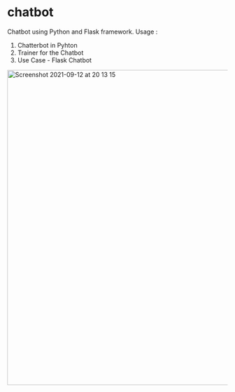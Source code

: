 # chatbot
Chatbot using Python and Flask framework.
Usage : 
1) Chatterbot in Pyhton
2) Trainer for the Chatbot
3) Use Case - Flask Chatbot
<img width="719" alt="Screenshot 2021-09-12 at 20 13 15" src="https://user-images.githubusercontent.com/89784938/132992102-c860eedb-4978-4892-bf64-5dbe53cf28ca.png">
